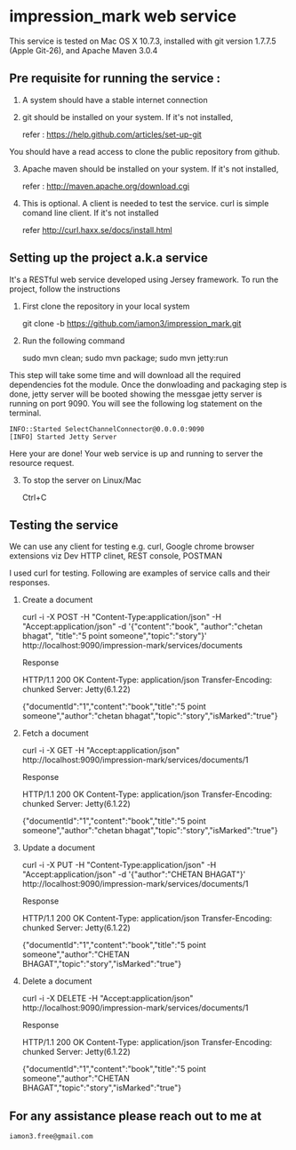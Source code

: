 impression_mark web service
===========================

This service is tested on Mac OS X 10.7.3, installed with git version 1.7.7.5 (Apple Git-26), and Apache Maven 3.0.4

Pre requisite for running the service :
---------------------------------------
1) A system should have a stable internet connection

2) git should be installed on your system. If it's not installed, 

    refer : https://help.github.com/articles/set-up-git

You should have a read access to clone the public repository from github.

3) Apache maven should be installed on your system. If it's not installed, 

     refer : http://maven.apache.org/download.cgi
     
4) This is optional. A client is needed to test the service. curl is simple comand line client. If it's not installed

     refer http://curl.haxx.se/docs/install.html


Setting up the project a.k.a service
-------------------------------------
It's a RESTful web service developed using Jersey framework. To run the project, follow the instructions

  1) First clone the repository in your local system
    
       git clone -b https://github.com/iamon3/impression_mark.git
   
  2) Run the following command
     
       sudo mvn clean; sudo mvn package; sudo mvn jetty:run
     
This step will take some time and will download all the required dependencies fot the module. Once the donwloading 
and packaging step is done, jetty server will be booted showing the messgae jetty server is running on port 9090. You will see the following log statement on the terminal.

	INFO::Started SelectChannelConnector@0.0.0.0:9090
	[INFO] Started Jetty Server     

Here your are done! Your web service is up and running to server the resource request.

  3) To stop the server on Linux/Mac

     	Ctrl+C

Testing the service
-------------------

We can use any client for testing e.g. curl, Google chrome browser extensions viz Dev HTTP clinet, REST console, POSTMAN

I used curl for testing. Following  are examples of service calls and their responses.

1) Create a document

	curl -i -X POST -H "Content-Type:application/json" -H "Accept:application/json" -d  '{"content":"book", 		"author":"chetan bhagat", "title":"5 point someone","topic":"story"}' http://localhost:9090/impression-mark/services/documents

	Response
	
	HTTP/1.1 200 OK
	Content-Type: application/json
	Transfer-Encoding: chunked
	Server: Jetty(6.1.22)

	{"documentId":"1","content":"book","title":"5 point someone","author":"chetan bhagat","topic":"story","isMarked":"true"}


2) Fetch a document

	curl -i -X GET -H "Accept:application/json" http://localhost:9090/impression-mark/services/documents/1

	Response
	
	HTTP/1.1 200 OK
	Content-Type: application/json
	Transfer-Encoding: chunked
	Server: Jetty(6.1.22)

	{"documentId":"1","content":"book","title":"5 point someone","author":"chetan bhagat","topic":"story","isMarked":"true"}


3) Update a document

	curl -i -X PUT -H "Content-Type:application/json" -H "Accept:application/json" -d  '{"author":"CHETAN BHAGAT"}' http://localhost:9090/impression-mark/services/documents/1

	Response

	HTTP/1.1 200 OK
	Content-Type: application/json
	Transfer-Encoding: chunked
	Server: Jetty(6.1.22)

	{"documentId":"1","content":"book","title":"5 point someone","author":"CHETAN BHAGAT","topic":"story","isMarked":"true"}

4) Delete a document 

	curl -i -X DELETE -H "Accept:application/json" http://localhost:9090/impression-mark/services/documents/1

	Response

	HTTP/1.1 200 OK
	Content-Type: application/json
	Transfer-Encoding: chunked
	Server: Jetty(6.1.22)

	{"documentId":"1","content":"book","title":"5 point someone","author":"CHETAN BHAGAT","topic":"story","isMarked":"true"}


For any assistance please reach out to me at
-------------------------------------------
	iamon3.free@gmail.com
